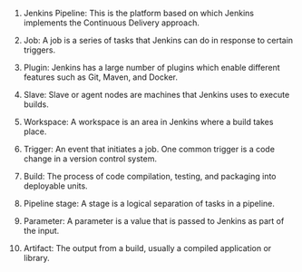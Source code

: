 1. Jenkins Pipeline: This is the platform based on which Jenkins implements the Continuous Delivery approach. 

2. Job: A job is a series of tasks that Jenkins can do in response to certain triggers.

3. Plugin: Jenkins has a large number of plugins which enable different features such as Git, Maven, and Docker.

4. Slave: Slave or agent nodes are machines that Jenkins uses to execute builds.

5. Workspace: A workspace is an area in Jenkins where a build takes place.

6. Trigger: An event that initiates a job. One common trigger is a code change in a version control system.

7. Build: The process of code compilation, testing, and packaging into deployable units.

8. Pipeline stage: A stage is a logical separation of tasks in a pipeline.

9. Parameter: A parameter is a value that is passed to Jenkins as part of the input.

10. Artifact: The output from a build, usually a compiled application or library.
